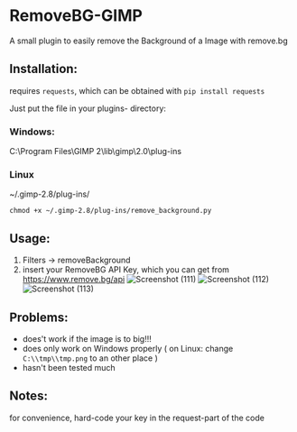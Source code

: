 # RemoveBG-GIMP
A small plugin to easily remove the Background of a Image with remove.bg

## Installation:
requires `requests`, which can be obtained with `pip install requests`

Just put the file in your plugins- directory:
### Windows: 
C:\Program Files\GIMP 2\lib\gimp\2.0\plug-ins
### Linux
~/.gimp-2.8/plug-ins/

 `chmod +x ~/.gimp-2.8/plug-ins/remove_background.py`

## Usage:
1. Filters -> removeBackground
2. insert your RemoveBG API Key, which you can get from https://www.remove.bg/api
![Screenshot (111)](https://user-images.githubusercontent.com/66686353/84802853-773a8080-b001-11ea-9c1a-5da90977a010.png)
![Screenshot (112)](https://user-images.githubusercontent.com/66686353/84803152-e1532580-b001-11ea-9bf5-ff2061c3f061.png)
![Screenshot (113)](https://user-images.githubusercontent.com/66686353/84802857-786bad80-b001-11ea-9bdd-be2c37bbea8d.png)

## Problems:
- does't work if the image is to big!!!
- does only work on Windows properly ( on Linux: change `C:\\tmp\\tmp.png` to an other place ) 
- hasn't been tested much

## Notes:
for convenience, hard-code your key in the request-part of the code
